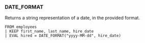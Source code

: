 <!--
This is generated by ESQL’s AbstractFunctionTestCase. Do no edit it. See ../README.md for how to regenerate it.
-->

### DATE_FORMAT
Returns a string representation of a date, in the provided format.

```esql
FROM employees
| KEEP first_name, last_name, hire_date
| EVAL hired = DATE_FORMAT("yyyy-MM-dd", hire_date)
```
